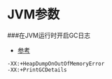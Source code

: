 # JVM参数

###在JVM运行时开启GC日志
- [参考](http://www.codeceo.com/article/jvm-runtime-gc-log.html)

```
-XX:+HeapDumpOnOutOfMemoryError
-XX:+PrintGCDetails
```
